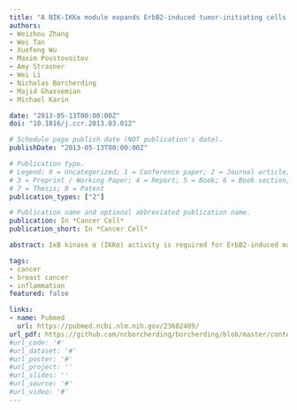 ```yaml
---
title: "A NIK-IKKα module expands ErbB2-induced tumor-initiating cells by stimulating nuclear export of p27/Kip1"
authors:
- Weizhou Zhang
- Wei Tan
- Xuefeng Wu
- Maxim Poustovoitov
- Amy Strasner
- Wei Li
- Nicholas Borcherding
- Majid Ghassemian
- Michael Karin

date: "2013-05-13T00:00:00Z"
doi: "10.1016/j.ccr.2013.03.012"

# Schedule page publish date (NOT publication's date).
publishDate: "2013-05-13T00:00:00Z"

# Publication type.
# Legend: 0 = Uncategorized; 1 = Conference paper; 2 = Journal article;
# 3 = Preprint / Working Paper; 4 = Report; 5 = Book; 6 = Book section;
# 7 = Thesis; 8 = Patent
publication_types: ["2"]

# Publication name and optional abbreviated publication name.
publication: In *Cancer Cell*
publication_short: In *Cancer Cell*

abstract: IκB kinase α (IKKα) activity is required for ErbB2-induced mammary tumorigenesis. Here, we show that IKKα and its activator, NF-κB-inducing kinase (NIK), support the expansion of tumor-initiating cells (TICs) that copurify with a CD24(med)CD49f(hi) population from premalignant ErbB2-expressing mammary glands. Upon activation, IKKα enters the nucleus, phosphorylates the cyclin-dependent kinase (CDK) inhibitor p27/Kip1, and stimulates its nuclear export or exclusion. Reduced p27 expression rescues mammary tumorigenesis in mice deficient in IKKα kinase activity and restores TIC self-renewal. IKKα is also likely to be involved in human breast cancer, where its expression shows an inverse correlation with metastasis-free survival, and its presence in the nucleus of invasive ductal carcinomas (IDCs) is associated with decreased nuclear p27 abundance. 

tags:
- cancer
- breast cancer
- inflammation
featured: false

links:
- name: Pubmed
  url: https://pubmed.ncbi.nlm.nih.gov/23602409/
url_pdf: https://github.com/ncborcherding/borcherding/blob/master/content/publication/zhang2013nik/zhang2013nik.pdf
#url_code: '#'
#url_dataset: '#'
#url_poster: '#'
#url_project: ''
#url_slides: ''
#url_source: '#'
#url_video: '#'
---
```



